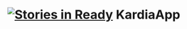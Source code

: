 [![Stories in Ready](https://badge.waffle.io/EKGAPI/KardiaApp.png?label=ready&title=Ready)](https://waffle.io/EKGAPI/KardiaApp)
KardiaApp
=========
